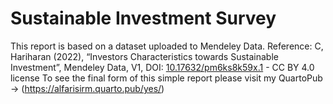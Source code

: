 # Sustainable Investment Survey
This report is based on a dataset uploaded to Mendeley Data. 
Reference:
C, Hariharan (2022), “Investors Characteristics towards Sustainable Investment”, Mendeley Data, V1, DOI: [10.17632/pm6ks8k59x.1](https://data.mendeley.com/datasets/pm6ks8k59x/1) - CC BY 4.0 license
To see the final form of this simple report please visit my QuartoPub -> (https://alfarisirm.quarto.pub/yes/)
